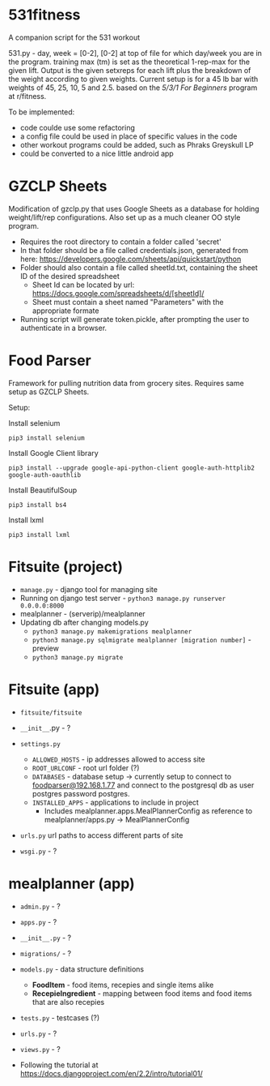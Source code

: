 # 531fitness
A companion script for the 531 workout

531.py -
day, week = [0-2], [0-2] at top of file for which day/week you are in the program.
training max (tm) is set as the theoretical 1-rep-max for the given lift. 
Output is the given setxreps for each lift plus the breakdown of the weight according to given weights.
Current setup is for a 45 lb bar with weights of 45, 25, 10, 5 and 2.5.
based on the *5/3/1 For Beginners* program at r/fitness.

To be implemented:
  * code coulde use some refactoring
  * a config file could be used in place of specific values in the code
  * other workout programs could be added, such as Phraks Greyskull LP
  * could be converted to a nice little android app

# GZCLP Sheets
Modification of gzclp.py that uses Google Sheets as a database for holding weight/lift/rep configurations.
Also set up as a much cleaner OO style program.

* Requires the root directory to contain a folder called 'secret'
* In that folder should be a file called credentials.json, generated from here: https://developers.google.com/sheets/api/quickstart/python
* Folder should also contain a file called sheetId.txt, containing the sheet ID of the desired spreadsheet
  * Sheet Id can be located by url: https://docs.google.com/spreadsheets/d/[sheetId]/
  * Sheet must contain a sheet named "Parameters" with the appropriate formate
* Running script will generate token.pickle, after prompting the user to authenticate in a browser.

# Food Parser
Framework for pulling nutrition data from grocery sites.
Requires same setup as GZCLP Sheets.

Setup:

Install selenium
```
pip3 install selenium
```
Install Google Client library
```
pip3 install --upgrade google-api-python-client google-auth-httplib2 google-auth-oauthlib
```
Install BeautifulSoup
```
pip3 install bs4
```
Install lxml
```
pip3 install lxml
```

# Fitsuite (project)
* `manage.py` - django tool for managing site
* Running on django test server - `python3 manage.py runserver 0.0.0.0:8000`
* mealplanner - (serverip)/mealplanner
* Updating db after changing models.py
	* `python3 manage.py makemigrations mealplanner`
	* `python3 manage.py sqlmigrate mealplanner [migration number]` - preview
	* `python3 manage.py migrate`

# Fitsuite (app)

* `fitsuite/fitsuite`
* `__init__`.py - ?
* `settings.py`
	* `ALLOWED_HOSTS` - ip addresses allowed to access site
	* `ROOT_URLCONF` - root url folder (?)
	* `DATABASES` - database setup -> currently setup to connect to
	foodparser@192.168.1.77 and connect to the postgresql db as
	user postgres password postgres.
	* `INSTALLED_APPS` - applications to include in project
		* Includes mealplanner.apps.MealPlannerConfig as reference to
		mealplanner/apps.py -> MealPlannerConfig
		
* `urls.py` url paths to access different parts of site
* `wsgi.py` - ?

# mealplanner (app)
* `admin.py` - ?
* `apps.py` - ?
* `__init__.py` - ?
* `migrations/` - ?
* `models.py` - data structure definitions
	* **FoodItem** - food items, recepies and single items alike
	* **RecepieIngredient** - mapping between food items and food items that are
	also recepies
* `tests.py` - testcases (?)
* `urls.py` - ?
* `views.py` - ?



* Following the tutorial at https://docs.djangoproject.com/en/2.2/intro/tutorial01/
